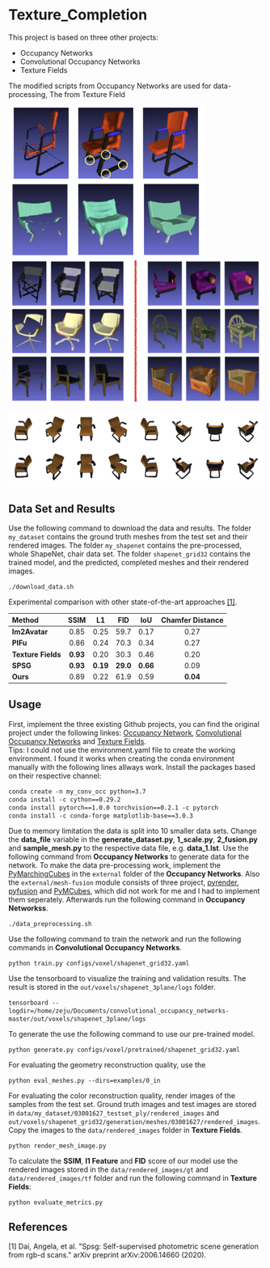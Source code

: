 # Texture_Completion

<!---This project is developed within the course "Advanced Deep Learning for Computer Vision" at the TU Munich. The supervisor for my project is Yawar Siddiqui.---> 
This project is based on three other projects:
* Occupancy Networks
* Convolutional Occupancy Networks
* Texture Fields

The modified scripts from Occupancy Networks are used for data-processing, 
The from Texture Field

<p float="left">
  <img src="pics/comparison.png" width="390" />
  <img src="pics/results.png" width="532" /> 
</p>
<div style="text-align: center">
  <img src="pics/rendered_images.png" width="600">
</div>


## Data Set and Results
Use the following command to download the data and results. The folder `my_dataset` contains the ground truth meshes from the test set and their rendered images. The folder `my_shapenet` contains the pre-processed, whole ShapeNet, chair data set. The folder `shapenet_grid32` contains the trained model, and the predicted, completed meshes and their rendered images. 
```
./download_data.sh
```

Experimental comparison with other state-of-the-art approaches [[1]](#1).

| Method | SSIM | L1 | FID | IoU | Chamfer Distance |
| :- | :-: | :-: | :-: | :-: | :-: |
| **Im2Avatar** | 0.85 | 0.25 | 59.7 | 0.17 | 0.27 |
| **PIFu** | 0.86 | 0.24 | 70.3 | 0.34 | 0.27 |
| **Texture Fields** | **0.93** | 0.20 | 30.3 | 0.46 | 0.20 |
| **SPSG** | **0.93** | **0.19** | **29.0** | **0.66** | 0.09 | 
| **Ours** | 0.89 | 0.22 | 61.9 | 0.59 | **0.04** | 

## Usage

First, implement the three existing Github projects, you can find the original project under the following linkes: [Occupancy Network](https://github.com/autonomousvision/occupancy_networks), [Convolutional Occupancy Networks](https://github.com/autonomousvision/convolutional_occupancy_networks) and [Texture Fields](https://github.com/autonomousvision/texture_fields). <br>
Tips: I could not use the environment.yaml file to create the working environment. I found it works when creating the conda environment manually with the following lines allways work. Install the packages based on their respective channel:

```
conda create -n my_conv_occ python=3.7
conda install -c cython==0.29.2
conda install pytorch==1.0.0 torchvision==0.2.1 -c pytorch
conda install -c conda-forge matplotlib-base==3.0.3
```
Due to memory limitation the data is split into 10 smaller data sets. Change the **data_file** variable in the **generate_dataset.py**, **1_scale.py**, **2_fusion.py** and **sample_mesh.py** to the respective data file, e.g. **data_1.lst**. Use the following command from **Occupancy Networks** to generate data for the network. To make the data pre-processing work, implement the [PyMarchingCubes](https://github.com/JustusThies/PyMarchingCubes) in the `external` folder of the **Occupancy Networks**. Also the `external/mesh-fusion` module consists of three project, [pyrender](https://github.com/griegler/pyrender), [pyfusion](https://github.com/griegler/pyfusion) and [PyMCubes](https://github.com/pmneila/PyMCubes), which did not work for me and I had to implement them seperately. Afterwards run the following command in **Occupancy Networkss**.

```
./data_preprocessing.sh
```
Use the following command to train the network and run the following commands in **Convolutional Occupancy Networks**.
```
python train.py configs/voxel/shapenet_grid32.yaml
```
Use the tensorboard to visualize the training and validation results. The result is stored in the `out/voxels/shapenet_3plane/logs` folder.
```
tensorboard --logdir=/home/zeju/Documents/convolutional_occupancy_networks-master/out/voxels/shapenet_3plane/logs
```
To generate the use the following command to use our pre-trained model.
```
python generate.py configs/voxel/pretrained/shapenet_grid32.yaml
```
For evaluating the geometry reconstruction quality, use the 
```
python eval_meshes.py --dirs=examples/0_in
```
For evaluating the color reconstruction quality, render images of the samples from the test set. Ground truth images and test images are stored in `data/my_dataset/03001627_testset_ply/rendered_images` and `out/voxels/shapenet_grid32/generation/meshes/03001627/rendered_images`. Copy the images to the `data/rendered_images` folder in **Texture Fields**.
```
python render_mesh_image.py
```

To calculate the **SSIM**, **l1 Feature** and **FID** score of our model use the rendered images stored in the `data/rendered_images/gt` and `data/rendered_images/tf` folder and run the following command in **Texture Fields**:
```
python evaluate_metrics.py
```

## References
<a id="1">[1]</a> 
Dai, Angela, et al. "Spsg: Self-supervised photometric scene generation from rgb-d scans." arXiv preprint arXiv:2006.14660 (2020).
